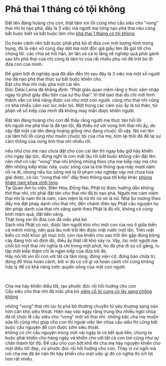 <h1>Phá thai 1 tháng có tội không</h1>
<p>Đặt tên đàng hoàng cho con, thật tâm xin lỗi cũng như cầu siêu cho &quot;vong&quot; thai nhi bị nạo phá, đấy là 3 việc mà người mẹ từng nạo phá thai nào cũng bắt buộc biết và bắt buộc làm cho <a href="http://phongkhamdaidong.vn/pha-thai-1-thang-co-toi-khong-81.html">phá thai 1 tháng có tội không</a>.</p>

<p>Do hoàn cảnh nên bắt buộc phải phá bỏ đi đứa con mới tượng hình trong bụng, đó là việc vô cùng day dứt mà một độc giả giấu tên đã gửi tới cho chúng tôi. các chia sẻ hối hận, ăn lăn và cả lo lắng về nghiệp quả phải gánh sau khi phá thai của chị cũng là tâm tư của rất nhiều phụ nữ đã trót bỏ đi đứa con của mình.</p>

<p>Để giảm bớt đi nghiệp quả đã dẫn đến thì sau đây là 3 việc mà một số người mẹ đã nạo phá thai thực sự bắt buộc khiến cho.<br />
Đặt cho thai nhi mắc phá một cái tên&nbsp;<br />
Đức Dalai Lama đã khẳng định: &ldquo;Phật giáo quan niệm rằng ý thức xâm nhập ngay từ phút giây đầu tiên của sự thụ thai&rdquo;. Vì thế bào thai dù chỉ mới hình thành vẫn có khả năng được coi như một con người. cũng như thai nhi cũng có khá nhiều cảm xúc lúc mắc bỏ. Một trong các cảm xúc ấy là tủi thân, tủi phận về số kiếp của mình đã không may mắn được khiến người.</p>

<p>Đặt tên đàng hoàng cho con để thấy rằng người mẹ thực tân hối lỗi<br />
khi người mẹ phá thai là đã tạo tội, đã thiếu nợ với vong linh thai nhi ấy, do vậy đặt một cái tên đàng hoàng giống như đang chuộc lỗi vậy. Nó nói lên cái tâm hối lỗi cũng như muốn chuộc tội của cha mẹ, tóm lại thôi đã để lại sự cảm thông của vong linh thai nhi nhiều rồi.</p>

<p>nếu như cha mẹ nào chưa đặt cho con cái tên thì ngay bây giờ hãy khiến cho ngay lập tức, đừng nghĩ là con mất lâu rồi bắt buộc không cần đặt tên. nên nhớ có các &ldquo;vong&rdquo; thai nhi không những theo cha mẹ kiếp này mà cho đến những kiếp khác nữa. cuộc sống của ta trải thông qua mấy mươi năm rồi ra đi, nhưng nếu lúc sống mà ta lỡ phạm vào nghiệp này mà chưa hóa giải được, có lúc &ldquo;vong thai nhi&rdquo; đấy theo thông qua tới kiếp khác <a href="http://phongkhamdaidong.vn/dia-chi-phong-kham-nam-khoa-o-vinh-long-chat-luong-82.html">phòng khám nam khoa vĩnh long</a>.<br />
Tại Quan Âm tu viện, Biên Hòa, Đồng Nai, Phật tử được hướng dẫn không thờ thai nhi, chỉ phải đặt tên cho thai nhi đã bị nạo phá. Người mẹ cảm niệm thai nhi là nam thì là nam, cảm niệm là nữ thì nó sẽ là nữ. Nhà Sư nương theo đấy mà đặt pháp danh cho thai nhi, đến chánh điện lạy Phật cầu nguyện họ tên pháp danh của thai nhi vãng sanh theo Phật là đủ rồi, không có cúng kính mâm quả, đặt tiền vàng.<br />
Thật lòng xin lỗi đứa con đã mắc phá bỏ<br />
Sách nhà Phật có nói, được làm người khó như một con rùa mù ở giữa biển cả mênh mông, nên quá lâu mới trồi lên được mặt nước một lần. Trên mặt biển có một khúc gỗ mục trôi, con rùa khiến cho sao trồi lên gặp đúng bộng cây đang trôi vô định đó, điều ấy thật rất khó xảy ra. Vậy, lúc một người mẹ chối bỏ một thai nhi nghĩa là chỉ trong một phút, họ đã phá đi sự cố gắng, tu tập một kiếp thậm chí là ngàn kiếp của đứa trẻ đó.<br />
Hãy nói lời xin lỗi con với tất cả tấm lòng, đừng viện cớ, đừng bào chữa trị, đừng đổ thừa hoàn cảnh, bởi vì dù có cớ gì và hoàn cảnh chi cũng không hợp lý để có khả năng tước quyền sống của một con người.</p>

<p>&nbsp;</p>

<p>Cha mẹ hãy khiến điều tốt, tạo phước đức rồi hồi hướng cho con<br />
Cầu siêu cho thai nhi đã mắc phá bỏ&nbsp;<a href="http://phongkhamdaidong.vn/viem-co-tu-cung-co-lay-sang-chong-khong-94.html">viêm cổ tử cung có lây sang chồng không</a></p>

<p>những &ldquo;vong&rdquo; thai nhi lúc bị phá bỏ thường chuyển từ yêu thương sang oán hờn cần khó siêu thoát. Hiện nay vào ngày rằng trung thu nhiều ngôi chùa đã tổ chức lễ cầu siêu cho &ldquo;vong&rdquo; một số thai nhi. những bậc cha mẹ muốn sửa lỗi cũng như giúp cho con thì ngoài việc lên chùa cầu siêu thì cũng bắt buộc cầu nguyện để con được sớm siêu thoát.<br />
không có chỉ cầu nguyện trong một vài ngày là có kết quả liền, chúng ta buộc phải khiến cho hàng ngày và khiến cho với tất cả con tim cũng như sự chân thành tột độ. Để cầu cho con bớt khổ thì cha mẹ hãy nguyện khiến cho một điều tốt đẹp, có phước đức rồi hồi hướng cho con. Thay vì cứ ngồi mà nói cha mẹ đã ăn năn thì hãy khiến cho một việc gì đó có nghĩa thì ích lợi hơn rất nhiều.<br />
&nbsp;</p>
